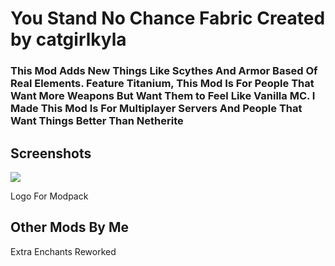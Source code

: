 # You Stand No Chance Fabric Created by catgirlkyla
### This Mod Adds New Things Like Scythes And Armor Based Of Real Elements. Feature Titanium, This Mod Is For People That Want More Weapons But Want Them to Feel Like Vanilla MC. I Made This Mod Is For Multiplayer Servers And People That Want Things Better Than Netherite

## Screenshots

<img src="https://i.ibb.co/Kz8SL03/637969657724955811.png"> 

Logo For Modpack

## Other Mods By Me

Extra Enchants Reworked

